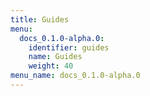 ```yaml
---
title: Guides
menu:
  docs_0.1.0-alpha.0:
    identifier: guides
    name: Guides
    weight: 40
menu_name: docs_0.1.0-alpha.0
---
```


